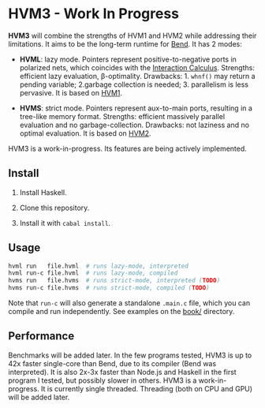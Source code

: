HVM3 - Work In Progress
=======================

**HVM3** will combine the strengths of HVM1 and HVM2 while addressing their
limitations. It aims to be the long-term runtime for
[Bend](https://github.com/HigherOrderCO/Bend). It has 2 modes:

- **HVML**: lazy mode. Pointers represent positive-to-negative ports in
  polarized nets, which coincides with the [Interaction
  Calculus](https://GitHub.com/VictorTaelin/Interaction-Calculus). Strengths:
  efficient lazy evaluation, β-optimality. Drawbacks: 1. `whnf()` may return a
  pending variable; 2.garbage collection is needed; 3. parallelism is less
  pervasive. It is based on [HVM1](https://github.com/HigherOrderCO/hvm1).

- **HVMS**: strict mode. Pointers represent aux-to-main ports, resulting in a
  tree-like memory format. Strengths: efficient massively parallel evaluation and
  no garbage-collection. Drawbacks: not laziness and no optimal evaluation. It
  is based on [HVM2](https://github.com/HigherOrderCO/hvm).

HVM3 is a work-in-progress. Its features are being actively implemented.

Install
-------

1. Install Haskell.

3. Clone this repository.

3. Install it with `cabal install`.

Usage
-----

```bash
hvml run   file.hvml  # runs lazy-mode, interpreted
hvml run-c file.hvml  # runs lazy-mode, compiled
hvms run   file.hvms  # runs strict-mode, interpreted (TODO)
hvms run-c file.hvms  # runs strict-mode, compiled (TODO)
```

Note that `run-c` will also generate a standalone `.main.c` file, which you
can compile and run independently. See examples on the [book/](book/) directory.

Performance
-----------

Benchmarks will be added later. In the few programs tested, HVM3 is up to 42x
faster single-core than Bend, due to its compiler (Bend was interpreted). It is
also 2x-3x faster than Node.js and Haskell in the first program I tested, but
possibly slower in others. HVM3 is a work-in-progress. It is currently single
threaded. Threading (both on CPU and GPU) will be added later.

